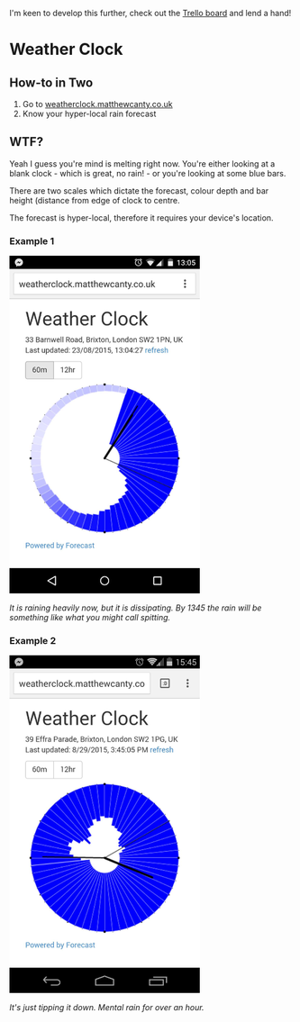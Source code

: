 I'm keen to develop this further, check out the [Trello board](https://trello.com/b/UUUBvkE2/weather-clock) and lend a hand!


# Weather Clock
## How-to in Two

1. Go to [weatherclock.matthewcanty.co.uk](http://weatherclock.matthewcanty.co.uk/ "http://weatherclock.matthewcanty.co.uk/") 
2. Know your hyper-local rain forecast

## WTF?

Yeah I guess you're mind is melting right now. You're either looking at a blank clock - which is great, no rain! - or you're looking at some blue bars.

There are two scales which dictate the forecast, colour depth and bar height (distance from edge of clock to centre.

The forecast is hyper-local, therefore it requires your device's location.

### Example 1

<img src=example1.jpg height=600 />

*It is raining heavily now, but it is dissipating. By 1345 the rain will be something like what you might call spitting.*

### Example 2

<img src=example2.jpg height=600 />

*It's just tipping it down. Mental rain for over an hour.*
